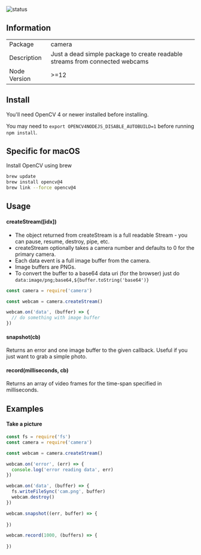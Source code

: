 ![status](https://secure.travis-ci.org/contra/camera.png?branch=master)

## Information

<table>
<tr> 
<td>Package</td><td>camera</td>
</tr>
<tr>
<td>Description</td>
<td>Just a dead simple package to create readable streams from connected webcams</td>
</tr>
<tr>
<td>Node Version</td>
<td>>=12</td>
</tr>
</table>

## Install

You'll need OpenCV 4 or newer installed before installing.

You may need to `export OPENCV4NODEJS_DISABLE_AUTOBUILD=1` before running `npm install`.

## Specific for macOS

Install OpenCV using brew
```bash
brew update
brew install opencv@4
brew link --force opencv@4
```

## Usage

#### createStream([idx])

- The object returned from createStream is a full readable Stream - you can pause, resume, destroy, pipe, etc.
- createStream optionally takes a camera number and defaults to 0 for the primary camera.
- Each data event is a full image buffer from the camera.
- Image buffers are PNGs.
- To convert the buffer to a base64 data uri (for the browser) just do `data:image/png;base64,${buffer.toString('base64')}`

```js
const camera = require('camera')

const webcam = camera.createStream()

webcam.on('data', (buffer) => {
  // do something with image buffer
})
```

#### snapshot(cb)

Returns an error and one image buffer to the given callback. Useful if you just want to grab a simple photo.

#### record(milliseconds, cb)

Returns an array of video frames for the time-span specified in milliseconds.


## Examples


#### Take a picture

```js
const fs = require('fs')
const camera = require('camera')

const webcam = camera.createStream()

webcam.on('error', (err) => {
  console.log('error reading data', err)
})

webcam.on('data', (buffer) => {
  fs.writeFileSync('cam.png', buffer)
  webcam.destroy()
})

webcam.snapshot((err, buffer) => {
  
})

webcam.record(1000, (buffers) => {
  
})
```